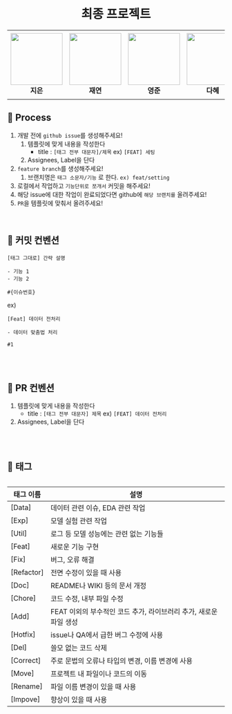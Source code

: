 <div align="center">
  <h1> 최종 프로젝트 </h1>
  <p> </p>
</div>




<table>
    <tr height="160px">
        <td align="center" width="150px">
            <a href="https://github.com/lectura7942"><img height="120px" width="120px" src="https://avatars.githubusercontent.com/u/81620001?v=4"/></a>
            <br />
            <strong>지은</strong>
        </td>
        <td align="center" width="150px">
            <a href="https://github.com/JLake310"><img height="120px" width="120px" src="https://avatars.githubusercontent.com/u/86578246?v=4"/></a>
            <br />
            <strong>재연</strong>
        </td>
        <td align="center" width="150px">
            <a href="https://github.com/hoooolllly"><img height="120px" width="120px" src="https://avatars.githubusercontent.com/u/126573689?v=4"/></a>
            <br />
            <strong>영준</strong>
        </td>
        <td align="center" width="150px">
            <a href="https://github.com/Da-Hye-JUNG"><img height="120px" width="120px" src="https://avatars.githubusercontent.com/u/96599427?v=4"/></a>
            <br />
            <strong>다혜</strong>
        </td>
            <td align="center" width="150px">
            <a href="https://github.com/yunjinchoidev"><img height="120px" width="120px" src="https://avatars.githubusercontent.com/u/89494907?v=4"/></a>
            <br />
            <strong>윤진</strong>
        </td>
    </tr>
<table>



## 📏 Process
1. 개발 전에 `github issue`를 생성해주세요!
    1. 템플릿에 맞게 내용을 작성한다
        - title : `[태그 전부 대문자]/제목` ex) `[FEAT] 세팅`
    2. Assignees, Label을 단다
2. `feature branch`를 생성해주세요!
    1. 브랜치명은 `태그 소문자/기능` 로 한다. `ex) feat/setting`
3. 로컬에서 작업하고 `기능단위로 쪼개서` 커밋을 해주세요!
4. 해당 issue에 대한 작업이 완료되었다면 github에 `해당 브랜치를` 올려주세요!
5. `PR`을 템플릿에 맞춰서 올려주세요!


<br/>

## 📌 커밋 컨벤션
```
[태그 그대로] 간략 설명

- 기능 1
- 기능 2

#{이슈번호}

```

ex)
```
[Feat] 데이터 전처리

- 데이터 맞춤법 처리

#1
```



<br>
<br>

## 📌 PR 컨벤션
1. 템플릿에 맞게 내용을 작성한다
    - title : `[태그 전부 대문자] 제목`  ex) `[FEAT] 데이터 전처리`
2. Assignees, Label을 단다


<br>
<br>

## 🌴 태그

| 태그 이름 | 설명 |
| --- | --- |
| [Data] | 데이터 관련 이슈, EDA 관련 작업 |
| [Exp] | 모델 실험 관련 작업 |
| [Util] | 로그 등 모델 성능에는 관련 없는 기능들
| [Feat] | 새로운 기능 구현 |
| [Fix] | 버그, 오류 해결 |
| [Refactor] | 전면 수정이 있을 때 사용 |
| [Doc] | README나 WIKI 등의 문서 개정 |
| [Chore] | 코드 수정, 내부 파일 수정 |
| [Add] | FEAT 이외의 부수적인 코드 추가, 라이브러리 추가, 새로운 파일 생성 |
| [Hotfix] | issue나 QA에서 급한 버그 수정에 사용 |
| [Del] | 쓸모 없는 코드 삭제 |
| [Correct] | 주로 문법의 오류나 타입의 변경, 이름 변경에 사용 |
| [Move] | 프로젝트 내 파일이나 코드의 이동 |
| [Rename] | 파일 이름 변경이 있을 때 사용 |
| [Impove] | 향상이 있을 때 사용 |